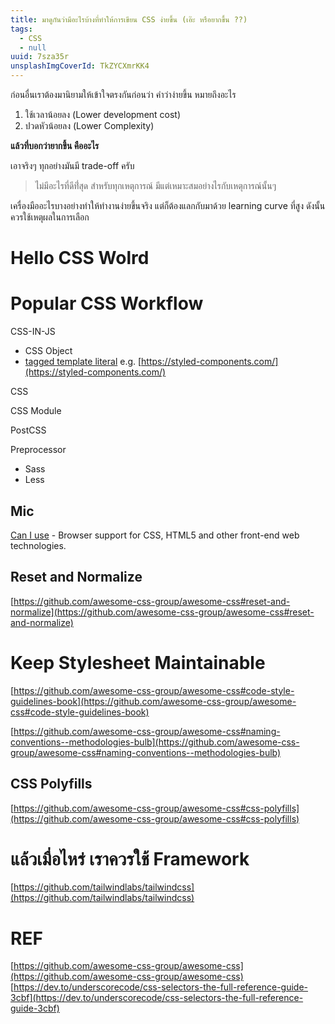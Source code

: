 ```yaml
---
title: มาดูกันว่ามีอะไรบ้างที่ทำให้การเขียน CSS ง่ายขึ้น (เอ๊ะ หรือยากขึ้น ??)
tags:
  - CSS
  - null
uuid: 7sza35r
unsplashImgCoverId: TkZYCXmrKK4
---
```


ก่อนอื่นเราต้องมานิยามให้เข้าใจตรงกันก่อนว่า คำว่าง่ายขึ้น หมายถึงอะไร

1. ใช้เวลาน้อยลง (Lower development cost)
2. ปวดหัวน้อยลง (Lower Complexity)

**แล้วที่บอกว่ายากขึ้น คืออะไร**

เอาจริงๆ ทุกอย่างมันมี trade-off ครับ

> ไม่มีอะไรที่ดีที่่สุด สำหรับทุกเหตุการณ์ มีแต่เหมาะสมอย่างไรกับเหตุการณ์นั้นๆ

เครื่องมืออะไรบางอย่างทำให้ทำงานง่ายขึ้นจริง แต่ก็ต้องแลกกับมาด้วย learning curve ที่สูง ดังนั้นควรใช้เหตุผลในการเลือก

# Hello CSS Wolrd

# Popular CSS Workflow

CSS-IN-JS

- CSS Object
- [tagged template literal](https://developer.mozilla.org/en-US/docs/Web/JavaScript/Reference/Template_literals#tagged_templates) e.g. [https://styled-components.com/](https://styled-components.com/)

CSS

CSS Module

PostCSS

Preprocessor

- Sass
- Less

## Mic

[Can I use](https://caniuse.com/) - Browser support for CSS, HTML5 and other front-end web technologies.

## Reset and Normalize

[https://github.com/awesome-css-group/awesome-css#reset-and-normalize](https://github.com/awesome-css-group/awesome-css#reset-and-normalize)

# Keep Stylesheet Maintainable

[https://github.com/awesome-css-group/awesome-css#code-style-guidelines-book](https://github.com/awesome-css-group/awesome-css#code-style-guidelines-book)

[https://github.com/awesome-css-group/awesome-css#naming-conventions--methodologies-bulb](https://github.com/awesome-css-group/awesome-css#naming-conventions--methodologies-bulb)

## CSS Polyfills

[https://github.com/awesome-css-group/awesome-css#css-polyfills](https://github.com/awesome-css-group/awesome-css#css-polyfills)

# แล้วเมื่อไหร่ เราควรใช้ Framework

[https://github.com/tailwindlabs/tailwindcss](https://github.com/tailwindlabs/tailwindcss)

# REF

[https://github.com/awesome-css-group/awesome-css](https://github.com/awesome-css-group/awesome-css)
[https://dev.to/underscorecode/css-selectors-the-full-reference-guide-3cbf](https://dev.to/underscorecode/css-selectors-the-full-reference-guide-3cbf)

